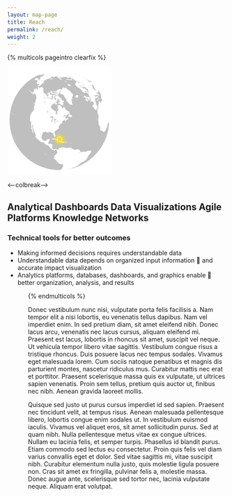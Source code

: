 ```yaml
---
layout: map-page
title: Reach
permalink: /reach/
weight: 2
---
```


{% multicols pageintro clearfix %}

<img src="/images/other/globe-location-americas.png" alt="reach location americas">

<--colbreak-->

<h2 class="title">Analytical Dashboards
Data Visualizations
Agile Platforms
Knowledge Networks</h2>

<h3 class="title">Technical tools for better outcomes</h3>

<ul>
<li>Making informed decisions requires understandable data</li>
<li>Understandable data depends on organized input information     and accurate impact visualization</li>
<li>Analytics platforms, databases, dashboards, and graphics enable     better organization, analysis, and results</li>
<ul>

{% endmulticols %}


Donec vestibulum nunc nisi, vulputate porta felis facilisis a. Nam tempor elit a nisi lobortis, eu venenatis tellus dapibus. Nam vel imperdiet enim. In sed pretium diam, sit amet eleifend nibh. Donec lacus arcu, venenatis nec lacus cursus, aliquam eleifend mi. Praesent est lacus, lobortis in rhoncus sit amet, suscipit vel neque. Ut vehicula tempor libero vitae sagittis. Vestibulum congue risus a tristique rhoncus. Duis posuere lacus nec tempus sodales. Vivamus eget malesuada lorem. Cum sociis natoque penatibus et magnis dis parturient montes, nascetur ridiculus mus. Curabitur mattis nec erat et porttitor. Praesent scelerisque massa quis ex vulputate, ut ultrices sapien venenatis. Proin sem tellus, pretium quis auctor ut, finibus nec nibh. Aenean gravida laoreet mollis.

Quisque sed justo ut purus cursus imperdiet id sed sapien. Praesent nec tincidunt velit, at tempus risus. Aenean malesuada pellentesque libero, lobortis congue enim sodales ut. In vestibulum euismod iaculis. Vivamus vel aliquet eros, sit amet sollicitudin purus. Sed at quam nibh. Nulla pellentesque metus vitae ex congue ultrices. Nullam eu lacinia felis, et semper turpis. Phasellus id blandit purus. Etiam commodo sed lectus eu consectetur. Proin quis felis vel diam varius convallis eget et dolor. Sed vitae sagittis mi, vitae suscipit nibh. Curabitur elementum nulla justo, quis molestie ligula posuere non. Cras sit amet ex fringilla, pulvinar felis a, molestie massa. Donec augue ante, scelerisque sed tortor nec, lacinia vulputate neque. Aliquam erat volutpat.
